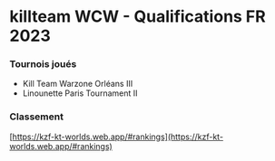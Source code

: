 # killteam WCW - Qualifications FR 2023

### Tournois joués

- Kill Team Warzone Orléans III
- Linounette Paris Tournament II

### Classement

[https://kzf-kt-worlds.web.app/#rankings](https://kzf-kt-worlds.web.app/#rankings)
